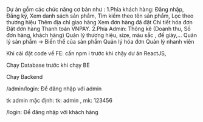 Dự án gồm các chức năng cơ bản như :
1.Phía khách hàng: 
Đăng nhập, 
Đăng ký, 
Xem danh sách sản phẩm, 
Tìm kiếm theo tên sản phẩm, 
Lọc theo thương hiệu
Thêm địa chỉ giao hàng
Xem đơn hàng đã đặt
Chi tiết hóa đơn
Đặt đơn hàng
Thanh toán VNPAY.
2.Phía Admin:
Thông kê (Doanh thu, Số đơn hàng, khách hàng)
Quản lý thương hiệu, size, màu sắc , đế giày,...
Quản lý sản phẩm -> Biến thể của sản phẩm
Quản lý hóa đơn
Quản lý nhanh viên

Khi cài đặt code về FE: cần npm i trước khi chậy dư án ReactJS,

Chạy Database trước khi chạy BE

Chạy Backend

/admin/login: Để đăng nhập với admin 

tk admin mặc định: tk: admin , mk: 123456

/login: Để đăng nhập với khách hàng

